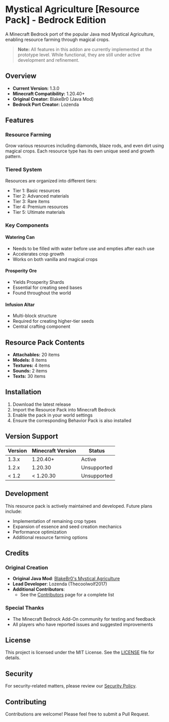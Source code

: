 # Mystical Agriculture [Resource Pack] - Bedrock Edition

A Minecraft Bedrock port of the popular Java mod Mystical Agriculture, enabling resource farming through magical crops.

> **Note:** All features in this addon are currently implemented at the prototype level. While functional, they are still under active development and refinement.

## Overview

- **Current Version:** 1.3.0
- **Minecraft Compatibility:** 1.20.40+
- **Original Creator:** BlakeBr0 (Java Mod)
- **Bedrock Port Creator:** Lozenda

## Features

### Resource Farming
Grow various resources including diamonds, blaze rods, and even dirt using magical crops. Each resource type has its own unique seed and growth pattern.

### Tiered System
Resources are organized into different tiers:
- Tier 1: Basic resources
- Tier 2: Advanced materials
- Tier 3: Rare items
- Tier 4: Premium resources
- Tier 5: Ultimate materials

### Key Components

#### Watering Can
- Needs to be filled with water before use and empties after each use
- Accelerates crop growth
- Works on both vanilla and magical crops

#### Prosperity Ore
- Yields Prosperity Shards
- Essential for creating seed bases
- Found throughout the world

#### Infusion Altar
- Multi-block structure
- Required for creating higher-tier seeds
- Central crafting component

## Resource Pack Contents

- **Attachables:** 20 items
- **Models:** 8 items
- **Textures:** 4 items
- **Sounds:** 2 items
- **Texts:** 30 items

## Installation

1. Download the latest release
2. Import the Resource Pack into Minecraft Bedrock
3. Enable the pack in your world settings
4. Ensure the corresponding Behavior Pack is also installed

## Version Support

| Version | Minecraft Version | Status        |
|---------|------------------|---------------|
| 1.3.x   | 1.20.40+        | Active        |
| 1.2.x   | 1.20.30         | Unsupported   |
| < 1.2   | < 1.20.30       | Unsupported   |

## Development

This resource pack is actively maintained and developed. Future plans include:
- Implementation of remaining crop types
- Expansion of essence and seed creation mechanics
- Performance optimization
- Additional resource farming options

## Credits

### Original Creation
- **Original Java Mod**: [BlakeBr0's Mystical Agriculture](https://www.curseforge.com/minecraft/mc-mods/mystical-agriculture)
- **Lead Developer**: Lozenda (Thecoolwolf2017)
- **Additional Contributors**: 
  - See the [Contributors](https://github.com/Thecoolwolf2017/Mystical-Agriculture-Bedrock-Edition/contributors) page for a complete list

### Special Thanks
- The Minecraft Bedrock Add-On community for testing and feedback
- All players who have reported issues and suggested improvements

## License

This project is licensed under the MIT License. See the [LICENSE](LICENSE) file for details.

## Security

For security-related matters, please review our [Security Policy](SECURITY.md).

## Contributing

Contributions are welcome! Please feel free to submit a Pull Request.